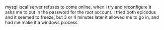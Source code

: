mysql local server refuses to come online, when I try and reconfigure it asks me to put in the password for the root account.
I tried both epicodus and it seemed to freeze, but 3 or 4 minutes later it allowed me to go in, and had me make it a windows process.